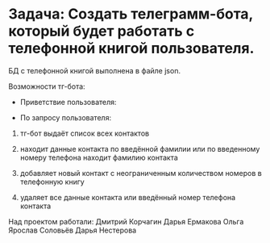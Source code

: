 # Задача: Создать телеграмм-бота, который будет работать с телефонной книгой пользователя.

БД с телефонной книгой выполнена в файле json.

Возможности тг-бота:
* Приветствие пользователя:

* По запросу пользователя:
1. тг-бот выдаёт список всех контактов


2. находит данные контакта по введённой фамилии или по введенному номеру телефона находит фамилию контакта


3. добавляет новый контакт с неограниченным количеством номеров в телефонную книгу


4. удаляет все данные контакта или введённый номер телефона контакта

Над проектом работали:
Дмитрий Корчагин
Дарья Ермакова
Ольга 
Ярослав Соловьёв
Дарья Нестерова